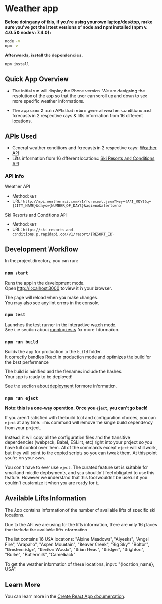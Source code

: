 # Weather app


**Before doing any of this, if you're using your own laptop/desktop, make sure you've got the latest versions of node and npm installed (npm v: 4.0.5 & node v: 7.4.0) :**

```sh
node -v
npm -v
```

**Afterwards, install the dependencies :**

```sh
npm install
```

## Quick App Overview

- The initial run will display the Phone version. We are designing the resolution of the app so that the user can scroll up and down to see more specific weather informations.

- The app uses 2 main APIs that return general weather conditions and forecasts in 2 respective days & lifts information from 16 different locations.

## APIs Used
- General weather conditions and forecasts in 2 respective days: [Weather API](https://www.weatherapi.com/)
- Lifts information from 16 different locations: [Ski Resorts and Conditions API](https://rapidapi.com/random-shapes-random-shapes-default/api/ski-resorts-and-conditions/)

### API Info

Weather API
* Method: `GET`
* URL: `http://api.weatherapi.com/v1/forecast.json?key={API_KEY}&q={CITY_NAME}&days={NUMBER_OF_DAYS}&aqi=no&alerts=no`

Ski Resorts and Conditions API
* Method: `GET`
* URL: `https://ski-resorts-and-conditions.p.rapidapi.com/v1/resort/{RESORT_ID}`

## Development Workflow

In the project directory, you can run:

### `npm start`

Runs the app in the development mode.\
Open [http://localhost:3000](http://localhost:3000) to view it in your browser.

The page will reload when you make changes.\
You may also see any lint errors in the console.

### `npm test`

Launches the test runner in the interactive watch mode.\
See the section about [running tests](https://facebook.github.io/create-react-app/docs/running-tests) for more information.

### `npm run build`

Builds the app for production to the `build` folder.\
It correctly bundles React in production mode and optimizes the build for the best performance.

The build is minified and the filenames include the hashes.\
Your app is ready to be deployed!

See the section about [deployment](https://facebook.github.io/create-react-app/docs/deployment) for more information.

### `npm run eject`

**Note: this is a one-way operation. Once you `eject`, you can't go back!**

If you aren't satisfied with the build tool and configuration choices, you can `eject` at any time. This command will remove the single build dependency from your project.

Instead, it will copy all the configuration files and the transitive dependencies (webpack, Babel, ESLint, etc) right into your project so you have full control over them. All of the commands except `eject` will still work, but they will point to the copied scripts so you can tweak them. At this point you're on your own.

You don't have to ever use `eject`. The curated feature set is suitable for small and middle deployments, and you shouldn't feel obligated to use this feature. However we understand that this tool wouldn't be useful if you couldn't customize it when you are ready for it.

## Available Lifts Information

The App contains information of the number of available lifts of specific ski locations.

Due to the API we are using for the lifts information, there are only 16 places that include the available lifts information.

The list contains 16 USA locations:
"Alpine Meadows", "Alyeska", "Angel Fire", "Arapaho", "Aspen Mountain", "Beaver Creek", "Big Sky", "Bolton", "Breckenridge", "Bretton Woods", "Brian Head", "Bridger", "Brighton", "Burke", "Buttermilk", "Camelback"

To get the weather information of these locations, input: "{location_name}, USA".

## Learn More

You can learn more in the [Create React App documentation](https://facebook.github.io/create-react-app/docs/getting-started).
